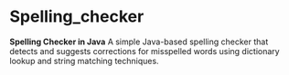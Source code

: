 # Spelling_checker
 **Spelling Checker in Java** A simple Java-based spelling checker that detects and suggests corrections for misspelled words using dictionary lookup and string matching techniques.  

